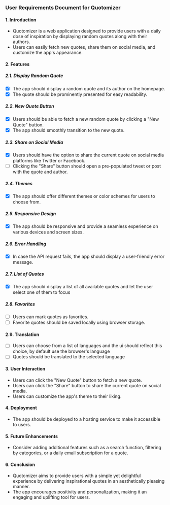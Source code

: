 ### User Requirements Document for Quotomizer

#### 1. Introduction

- Quotomizer is a web application designed to provide users with a daily dose of inspiration by displaying random quotes along with their authors.
- Users can easily fetch new quotes, share them on social media, and customize the app's appearance.

#### 2. Features

##### 2.1. Display Random Quote

- [x] The app should display a random quote and its author on the homepage.
- [x] The quote should be prominently presented for easy readability.

##### 2.2. New Quote Button

- [x] Users should be able to fetch a new random quote by clicking a "New Quote" button.
- [x] The app should smoothly transition to the new quote.

##### 2.3. Share on Social Media

- [x] Users should have the option to share the current quote on social media platforms like Twitter or Facebook.
- [ ] Clicking the "Share" button should open a pre-populated tweet or post with the quote and author.

##### 2.4. Themes

- [x] The app should offer different themes or color schemes for users to choose from.

##### 2.5. Responsive Design

- [x] The app should be responsive and provide a seamless experience on various devices and screen sizes.

##### 2.6. Error Handling

- [x] In case the API request fails, the app should display a user-friendly error message.

##### 2.7. List of Quotes

- [x] The app should display a list of all available quotes and let the user select one of them to focus

##### 2.8. Favorites

- [ ] Users can mark quotes as favorites.
- [ ] Favorite quotes should be saved locally using browser storage.

#### 2.9. Translation

- [ ] Users can choose from a list of languages and the ui should reflect this choice, by default use the browser's language
- [ ] Quotes should be translated to the selected language

#### 3. User Interaction

- Users can click the "New Quote" button to fetch a new quote.
- Users can click the "Share" button to share the current quote on social media.
- Users can customize the app's theme to their liking.

#### 4. Deployment

- The app should be deployed to a hosting service to make it accessible to users.

#### 5. Future Enhancements

- Consider adding additional features such as a search function, filtering by categories, or a daily email subscription for a quote.

#### 6. Conclusion

- Quotomizer aims to provide users with a simple yet delightful experience by delivering inspirational quotes in an aesthetically pleasing manner.
- The app encourages positivity and personalization, making it an engaging and uplifting tool for users.
